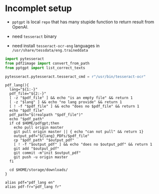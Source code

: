 # Incomplet setup

- `pptgpt` is local `repo` that has many stupide function to return result from OpenAI.

- need `tesseract` binary
- need install `tesseract-ocr-eng` languages in `/usr/share/tessdata/eng.traineddata`

```py
import pytesseract
from pdf2image import convert_from_path
from pptgpt import list_correct_texts

pytesseract.pytesseract.tesseract_cmd = r"/usr/bin/tesseract-ocr"
```


```
pdf_lang(){
  lang="${1:-}"
  pdf_file="${2:-}"
  [ -z "$pdf_file" ] && echo "is an empty file" && return 1
  [ -z "$lang" ] && echo "no lang provide" && return 1
  [ ! -f "$pdf_file" ] && echo "does no $pdf_file" && return 1
  echo "$pdf_file"
  pdf_path="$(realpath "$pdf_file")"
  echo "$pdf_path"
  if cd $HOME/pdfgpt;then
    echo pull origin master
    git pull origin master || { echo "can not pull" && return 1}
    output_pdf="${lang}_PDFs/$pdf_file"
    cp "$pdf_path" "$output_pdf"
    [ ! -f "$output_pdf" ] && echo "does no $output_pdf" && return 1
    git add "$output_pdf"
    git commit -m"init $output_pdf"
    git push -u origin master
  fi

  cd $HOME/storage/downloads/
}

alias pdf="pdf_lang en"
alias pdf-fr="pdf_lang fr"
```
